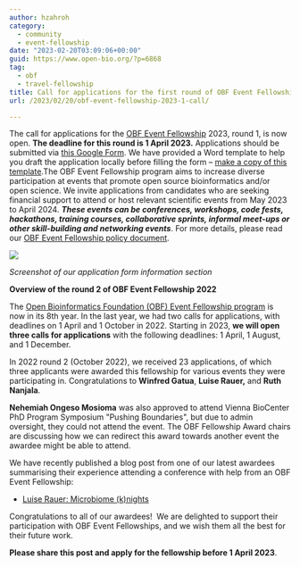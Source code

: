 ```yaml
---
author: hzahroh
category:
  - community
  - event-fellowship
date: "2023-02-20T03:09:06+00:00"
guid: https://www.open-bio.org/?p=6868
tag:
  - obf
  - travel-fellowship
title: Call for applications for the first round of OBF Event Fellowship 2023 &amp; overview of the second 2022 round
url: /2023/02/20/obf-event-fellowship-2023-1-call/

---
```

The call for applications for the [OBF Event Fellowship](/event-awards/) 2023, round 1, is now open. **The deadline for this round is 1 April 2023.** Applications should be submitted via [this Google Form](https://forms.gle/r5BB6W6tL1hrwV426). We have provided a Word template to help you draft the application locally before filling the form – [make a copy of this template](https://docs.google.com/document/d/1j_v-f1FcOA-ssXtsUdE_YaEOSQKZRms9-P7RGd3vdYA/edit).The OBF Event Fellowship program aims to increase diverse participation at events that promote open source bioinformatics and/or open science. We invite applications from candidates who are seeking financial support to attend or host relevant scientific events from May 2023 to April 2024. **_These events can be conferences, workshops, code fests, hackathons, training courses, collaborative sprints, informal meet-ups or other skill-building and networking events_**. For more details, please read our [OBF Event Fellowship policy document](https://github.com/OBF/obf-docs/blob/master/Travel_fellowships.md).

![](https://lh6.googleusercontent.com/Gb9qZTiZuW75jMnWKMfms0sid9dT2K9EHJ3DTjsmIQW4cyZdt0TLFF4Ry5n1QgfNT-dbRioQuGEUAVaAqOe8yL1wjqVVlOukoApW68B_IT717K9NI5-qLBd7IiqMzz7l6NK45nn5lz1ddTSMkACLAps)

_Screenshot of our application form information section_

**Overview of the round 2 of OBF Event Fellowship 2022**

The [Open Bioinformatics Foundation (OBF) Event Fellowship program](/event-awards/) is now in its 8th year. In the last year, we had two calls for applications, with deadlines on 1 April and 1 October in 2022. Starting in 2023, **we will open three calls for applications** with the following deadlines: 1 April, 1 August, and 1 December.

In 2022 round 2 (October 2022), we received 23 applications, of which three applicants were awarded this fellowship for various events they were participating in. Congratulations to **Winfred Gatua**, **Luise Rauer,** and **Ruth Nanjala**.

**Nehemiah Ongeso Mosioma** was also approved to attend Vienna BioCenter PhD Program Symposium "Pushing Boundaries", but due to admin oversight, they could not attend the event. The OBF Fellowship Award chairs are discussing how we can redirect this award towards another event the awardee might be able to attend.

We have recently published a blog post from one of our latest awardees summarising their experience attending a conference with help from an OBF Event Fellowship:

- [Luise Rauer: Microbiome (k)nights](/2022/12/29/microbiome-knights/)

Congratulations to all of our awardees!  We are delighted to support their participation with OBF Event Fellowships, and we wish them all the best for their future work.

**Please share this post and apply for the fellowship before 1 April 2023**.
